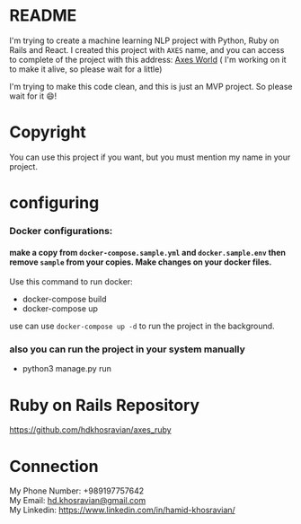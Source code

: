 # README
I'm trying to create a machine learning NLP project with Python, Ruby on Rails and React.
I created this project with `AXES` name, and you can access to complete of the project with this address: [Axes World](http://www.axes.world) ( I'm working on it to make it alive, so please wait for a little)
<br />

I'm trying to make this code clean, and this is just an MVP project. So please wait for it 😄!

# Copyright
You can use this project if you want, but you must mention my name in your project.

# configuring

### Docker configurations:

#### make a copy from `docker-compose.sample.yml` and `docker.sample.env` then remove `sample` from your copies. Make changes on your docker files.
Use this command to run docker:

- docker-compose build
- docker-compose up

use can use `docker-compose up -d` to run the project in the background.

### also you can run the project in your system manually
- python3 manage.py run

# Ruby on Rails Repository
https://github.com/hdkhosravian/axes_ruby

# Connection
My Phone Number: +989197757642
<br />
My Email: hd.khosravian@gmail.com
<br />
My Linkedin: https://www.linkedin.com/in/hamid-khosravian/
